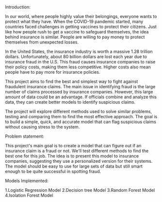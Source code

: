Introduction:

In our world, where people highly value their belongings, everyone wants to protect what they have. When the COVID-19 pandemic started, many countries faced challenges in getting vaccines to protect their citizens. Just like how people rush to get a vaccine to safeguard themselves, the idea behind insurance is similar. People are willing to pay money to protect themselves from unexpected losses.

In the United States, the insurance industry is worth a massive 1.28 trillion dollars. Unfortunately, about 80 billion dollars are lost each year due to insurance fraud in the U.S. This fraud causes insurance companies to raise their policy costs, making them less competitive. Higher costs also mean people have to pay more for insurance policies.

This project aims to find the best and simplest way to fight against fraudulent insurance claims. The main issue in identifying fraud is the large number of claims processed by insurance companies. However, this large amount of data could be an advantage. If officials combine and analyze this data, they can create better models to identify suspicious claims.

The project will explore different methods used to solve similar problems, testing and comparing them to find the most effective approach. The goal is to build a simple, quick, and accurate model that can flag suspicious claims without causing stress to the system.

Problem statement:

This project's main goal is to create a model that can figure out if an insurance claim is a fraud or not. We'll test different methods to find the best one for this job. The idea is to present this model to insurance companies, suggesting they use a personalized version for their systems. The model should be easy to use for large sets of data but still smart enough to be quite successful in spotting fraud.


Models Implemented:

1.Logistic Regression Model
2.Decision tree Model
3.Random Forest Model
4.Isolation Forest Model
